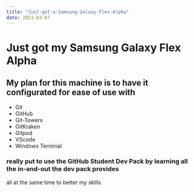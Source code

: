 ```yaml
---
title: "Just-got-a-Samsung-Galaxy-Flex-Alpha"
date: 2021-03-07
---
```


# Just got my Samsung Galaxy Flex Alpha

## My plan for this machine is to have it configurated for ease of use with

- Git
- GitHub
- Git-Towers
- GitKraken
- Gitpod
- VScode
- Windows Terminal

### really put to use the GitHub Student Dev Pack by learning all the in-and-out the dev pack provides

all at the same time to better my skills
